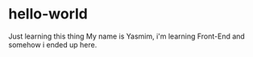 # hello-world
Just learning this thing
My name is Yasmim, i'm learning Front-End and somehow i ended up here. 
